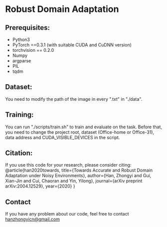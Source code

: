 # Robust Domain Adaptation 

## Prerequisites:

* Python3
* PyTorch ==0.3.1 (with suitable CUDA and CuDNN version)
* torchvision == 0.2.0
* Numpy
* argparse
* PIL
* tqdm

## Dataset:

You need to modify the path of the image in every ".txt" in "./data".

## Training:

You can run "./scripts/train.sh" to train and evaluate on the task. Before that, you need to change the project root, dataset (Office-home or Office-31), data address and CUDA_VISIBLE_DEVICES in the script.

## Citation:

If you use this code for your research, please consider citing:
@article{han2020towards,
  title={Towards Accurate and Robust Domain Adaptation under Noisy Environments},
  author={Han, Zhongyi and Gui, Xian-Jin and Cui, Chaoran and Yin, Yilong},
  journal={arXiv preprint arXiv:2004.12529},
  year={2020}
}

## Contact
If you have any problem about our code, feel free to contact hanzhongyicn@gmail.com
